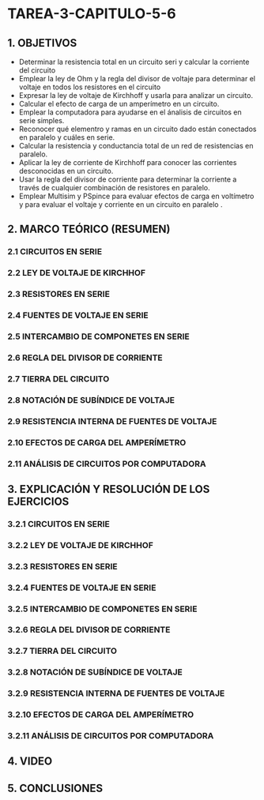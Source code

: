 # TAREA-3-CAPITULO-5-6
## 1. OBJETIVOS
- Determinar la resistencia total en un circuito seri y calcular la corriente del circuito
- Emplear la ley de Ohm y la regla del divisor de voltaje para determinar el voltaje en todos los resistores en el circuito
- Expresar la ley de voltaje de Kirchhoff y usarla para analizar un circuito.
- Calcular el efecto de carga de un amperímetro en un circuito.
- Emplear la computadora para ayudarse en el ánalisis de circuitos en serie simples.
- Reconocer qué elementro y ramas en un circuito dado están conectados en paralelo y cuáles en serie.
- Calcular la resistencia y conductancia total de un red de resistencias en paralelo.   
- Aplicar la ley de corriente de Kirchhoff para conocer las corrientes desconocidas en un circuito.
- Usar la regla del divisor de corriente para determinar la corriente a través de cualquier combinación de resistores en paralelo.
- Emplear Multisim y PSpince para evaluar efectos de carga en voltímetro y para evaluar  el voltaje y corriente en un circuito en paralelo .
## 2. MARCO TEÓRICO (RESUMEN)

### 2.1 CIRCUITOS EN SERIE

### 2.2 LEY DE VOLTAJE DE KIRCHHOF

### 2.3 RESISTORES EN SERIE

### 2.4 FUENTES DE VOLTAJE EN SERIE

### 2.5 INTERCAMBIO DE COMPONETES  EN SERIE

### 2.6 REGLA DEL DIVISOR DE CORRIENTE

### 2.7 TIERRA DEL CIRCUITO

### 2.8 NOTACIÓN DE SUBÍNDICE DE VOLTAJE

### 2.9 RESISTENCIA INTERNA DE FUENTES DE VOLTAJE

### 2.10 EFECTOS DE CARGA DEL AMPERÍMETRO

### 2.11 ANÁLISIS DE CIRCUITOS POR COMPUTADORA

## 3. EXPLICACIÓN Y RESOLUCIÓN DE LOS EJERCICIOS

### 3.2.1 CIRCUITOS EN SERIE

### 3.2.2 LEY DE VOLTAJE DE KIRCHHOF

### 3.2.3 RESISTORES EN SERIE

### 3.2.4 FUENTES DE VOLTAJE EN SERIE

### 3.2.5 INTERCAMBIO DE COMPONETES  EN SERIE

### 3.2.6 REGLA DEL DIVISOR DE CORRIENTE

### 3.2.7 TIERRA DEL CIRCUITO

### 3.2.8 NOTACIÓN DE SUBÍNDICE DE VOLTAJE

### 3.2.9 RESISTENCIA INTERNA DE FUENTES DE VOLTAJE

### 3.2.10 EFECTOS DE CARGA DEL AMPERÍMETRO

### 3.2.11 ANÁLISIS DE CIRCUITOS POR COMPUTADORA

## 4. VIDEO

## 5. CONCLUSIONES
